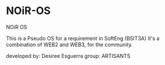 # NOiR-OS
NOiR OS

This is a Pseudo OS for a requirement in SoftEng (BSIT3A)
It's a combination of WEB2 and WEB3, for the community. 

developed by: Desiree Esguerra
group: ARTISANTS
